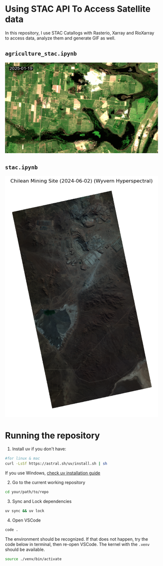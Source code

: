# Using STAC API To Access Satellite data

In this repository, I use STAC Catallogs with Rasterio, Xarray and RioXarray to access data, analyze them and generate GIF as well. 


## `agriculture_stac.ipynb`

![alt text](./assets/outputs/campos.gif)

## `stac.ipynb`

![alt text](./assets/outputs/image.png)

# Running the repository

1. Install uv if you don't have: 

```bash
#for linux & mac
curl -LsSf https://astral.sh/uv/install.sh | sh

```
If you use Windows, [check uv installation guide](https://docs.astral.sh/uv/getting-started/installation/#__tabbed_1_2)

2. Go to the current working repository

```bash
cd your/path/to/repo
```

3. Sync and Lock dependencies

```bash
uv sync && uv lock
``` 

4. Open VSCode 

```bash
code . 
``` 

The environment should be recognized. If that does not happen, try the code below in terminal, then re-open VSCode. The kernel with the `.venv` should be available.

```bash
source ./venv/bin/activate
```